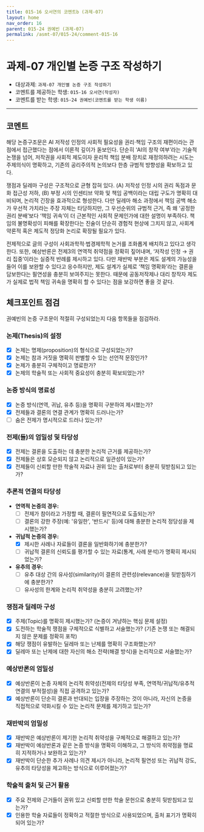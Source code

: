 ```yaml
---
title: 015-16 오서연의 코멘트b (과제-07) 
layout: home
nav_order: 16
parent: 015-24 권예빈 (과제-07)
permalink: /asmt-07/015-24/comment-015-16
---
```


# 과제-07 개인별 논증 구조 작성하기

- 대상과제: `과제-07 개인별 논증 구조 작성하기`
- 코멘트를 제공하는 학생: `015-16 오서연(작성자)` 
- 코멘트를 받는 학생: `015-24 권예빈(코멘트를 받는 학생 이름)` 

---

## 코멘트

해당 논증구조문은 AI 저작성 인정의 사회적 필요성을 권리·책임 구조의 재편이라는 관점에서 접근했다는 점에서 이론적 깊이가 돋보인다. 단순히 ‘AI의 창작 여부’라는 기술적 논쟁을 넘어, 저작권을 사회적 제도이자 윤리적 책임 분배 장치로 재정의하려는 시도는 주제의식이 명확하고, 기존의 공리주의적 논의보다 한층 규범적 방향성을 확보하고 있다.

쟁점과 딜레마 구성은 구조적으로 균형 잡혀 있다. (A) 저작성 인정 시의 권리 독점과 문화 접근성 저하, (B) 부정 시의 인센티브 약화 및 책임 공백이라는 대립 구도가 명확히 대비되며, 논리적 긴장을 효과적으로 형성한다. 다만 딜레마 해소 과정에서 책임 공백 해소가 우선적 가치라는 주장 자체는 타당하지만, 그 우선순위의 규범적 근거, 즉 왜 ‘공정한 권리 분배’보다 ‘책임 귀속’이 더 근본적인 사회적 문제인가에 대한 설명이 부족하다. 책임의 불명확성이 피해를 확장한다는 진술이 단순히 경험적 현상에 그치지 않고, 사회계약론적 혹은 제도적 정당화 논리로 확장될 필요가 있다.

전제적으로 글의 구성이 사회과학적·법경제학적 논거를 조화롭게 배치하고 있다고 생각한다. 또한, 예상반론은 전제3의 연역적 취약점을 정확히 짚어내며, ‘저작성 인정 → 권리 집중’이라는 실증적 반례를 제시하고 있다. 다만 재반박 부분은 제도 설계의 가능성을 들어 이를 보완할 수 있다고 응수하지만, 제도 설계가 실제로 ‘책임 명확화’라는 결론을 담보한다는 필연성을 충분히 보여주지는 못한다. 때문에 공동저작제나 대리 창작자 제도가 실제로 법적 책임 귀속을 명확히 할 수 있다는 점을 보강하면 좋을 것 같다. 

## 체크포인트 점검

권예빈의 논증 구조문이 적절히 구성되었는지 다음 항목들을 점검하라.

### **논제(Thesis)의 설정**
- [x] 논제는 명제(proposition)의 형식으로 구성되었는가?
- [x] 논제는 참과 거짓을 명확히 판별할 수 있는 선언적 문장인가?
- [x] 논제가 충분히 구체적이고 명료한가?
- [x] 논제의 학술적 또는 사회적 중요성이 충분히 확보되었는가?

### **논증 방식의 명료성**
- [x] 논증 방식(연역, 귀납, 유추 등)을 명확히 구분하여 제시했는가?
- [x] 전제들과 결론의 연결 관계가 명확히 드러나는가?
- [ ] 숨은 전제가 명시적으로 드러나 있는가?

### **전제(들)의 엄밀성 및 타당성**
- [x] 전제는 결론을 도출하는 데 충분한 논리적 근거를 제공하는가?
- [x] 전제들은 상호 모순되지 않고 논리적으로 일관성이 있는가?
- [x] 전제들이 신뢰할 만한 학술적 자료나 권위 있는 출처로부터 충분히 뒷받침되고 있는가?

### **추론적 연결의 타당성**
- **연역적 논증의 경우:**
  - [ ] 전제가 참이라고 가정할 때, 결론이 필연적으로 도출되는가?
  - [ ] 결론의 강한 주장(예: '유일한', '반드시' 등)에 대해 충분한 논리적 정당성을 제시했는가?

- **귀납적 논증의 경우:**
  - [x] 제시한 사례나 자료들이 결론을 일반화하기에 충분한가?
  - [ ] 귀납적 결론의 신뢰도를 평가할 수 있는 자료(통계, 사례 분석)가 명확히 제시되었는가?

- **유추의 경우:**
  - [ ] 유추 대상 간의 유사성(similarity)이 결론의 관련성(relevance)을 뒷받침하기에 충분한가?
  - [ ] 유사성의 한계와 논리적 취약성을 충분히 고려했는가?

### **쟁점과 딜레마 구성**
- [x] 주제(Topic)를 명확히 제시했는가? (논증이 겨냥하는 핵심 문제 설정)
- [x] 도전하는 학술적 쟁점을 구체적으로 식별하고 서술했는가? (기존 논쟁 또는 해결되지 않은 문제를 정확히 포착)
- [x] 해당 쟁점이 유발하는 딜레마 또는 난제를 명확히 구조화했는가?
- [x] 딜레마 또는 난제에 대한 자신의 해소 전략(해결 방식)을 논리적으로 서술했는가?

### **예상반론의 엄밀성**
- [x] 예상반론이 논증 자체의 논리적 취약성(전제의 타당성 부족, 연역적/귀납적/유추적 연결의 부적절성)을 직접 공격하고 있는가?
- [x] 예상반론이 단순히 결론과 반대되는 입장을 주장하는 것이 아니라, 자신의 논증을 직접적으로 약화시킬 수 있는 논리적 문제를 제기하고 있는가?

### **재반박의 엄밀성**
- [x] 재반박은 예상반론이 제기한 논리적 취약성을 구체적으로 해결하고 있는가?
- [x] 재반박이 예상반론과 같은 논증 방식을 명확히 이해하고, 그 방식의 취약점을 명료히 지적하거나 보완하고 있는가?
- [x] 재반박이 단순한 추가 사례나 의견 제시가 아니라, 논리적 필연성 또는 귀납적 강도, 유추의 타당성을 제고하는 방식으로 이루어졌는가?

### **학술적 출처 및 근거 활용**
- [x] 주요 전제와 근거들이 권위 있고 신뢰할 만한 학술 문헌으로 충분히 뒷받침되고 있는가?
- [x] 인용한 학술 자료들이 정확하고 적절한 방식으로 사용되었으며, 출처 표기가 명확히 되어 있는가?
